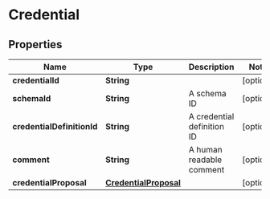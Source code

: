 

# Credential


## Properties

Name | Type | Description | Notes
------------ | ------------- | ------------- | -------------
**credentialId** | **String** |  |  [optional]
**schemaId** | **String** | A schema ID |  [optional]
**credentialDefinitionId** | **String** | A credential definition ID |  [optional]
**comment** | **String** | A human readable comment |  [optional]
**credentialProposal** | [**CredentialProposal**](CredentialProposal.md) |  |  [optional]



